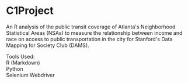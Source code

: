 # C1Project
An R analysis of the public transit coverage of Atlanta's Neighborhood Statistical Areas (NSAs) to measure the relationship between income and race on access to public transportation in the city for Stanford's Data Mapping for Society Club (DAMS).  

Tools Used:  
R (Markdown)  
Python  
Selenium Webdriver  
